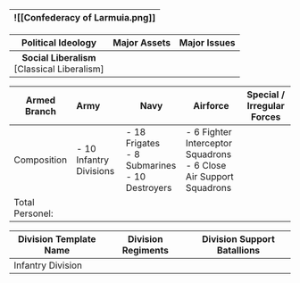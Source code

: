 
| ![[Confederacy of Larmuia.png]] |
| ------------------------------- |

|               **Political Ideology**                | **Major Assets** | Major Issues |
| :-------------------------------------------------: | :--------------- | :----------- |
| **Social Liberalism**<br>[Classical Liberalism]<br> |                  |              |

| Armed Branch    | Army                    | Navy                                               | Airforce                                                             | Special / Irregular Forces |
| --------------- | :---------------------- | -------------------------------------------------- | -------------------------------------------------------------------- | -------------------------- |
| Composition     | - 10 Infantry Divisions | - 18 Frigates<br>- 8 Submarines<br>- 10 Destroyers | - 6 Fighter Interceptor Squadrons<br>- 6 Close Air Support Squadrons |                            |
| Total Personel: |                         |                                                    |                                                                      |                            |

| Division Template Name   | Division Regiments | Division Support Batallions |
| ------------------------ | ------------------ | --------------------------- |
| Infantry Division        |                    |                             |

